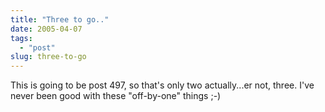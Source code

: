 ```yaml
---
title: "Three to go.."
date: 2005-04-07
tags: 
  - "post"
slug: three-to-go
---
```


This is going to be post 497, so that's only two actually...er not, three. I've never been good with these "off-by-one" things ;-)
